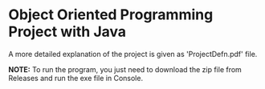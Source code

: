 # Object Oriented Programming Project with Java
A more detailed explanation of the project is given as 'ProjectDefn.pdf' file.
<br>

**NOTE:** To run the program, you just need to download the zip file from Releases and run the exe file in Console.
